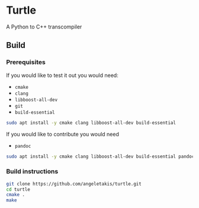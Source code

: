 # Turtle

A Python to C++ transcompiler

## Build
### Prerequisites
If you would like to test it out you would need:

 - `cmake`
 - `clang`
 - `libboost-all-dev`
 - `git`
 - `build-essential`
```Bash
sudo apt install -y cmake clang libboost-all-dev build-essential
```

If you would like to contribute you would need
 - `pandoc`
```Bash
sudo apt install -y cmake clang libboost-all-dev build-essential pandoc
```
### Build instructions
```Bash
git clone https://github.com/angeletakis/turtle.git
cd turtle
cmake .
make
```
